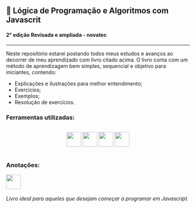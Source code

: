 ## 📘 Lógica de Programação e Algoritmos com Javascrit
#### 2° edição Revisada e ampliada - novatec
<hr  />

Neste repositório estarei postando todos meus estudos e avanços ao decorrer de meu aprendizado com livro citado acima.
O livro conta com um método de aprendizagem bem simples, sequencial e objetivo para iniciantes, contendo:
- Explicações e ilustrações para melhor entendimento;
- Exercícios;
- Exemplos;
- Resolução de exercícios.

### Ferramentas utilizadas:
<div style="display: flex; justify-content:space-between;">
  <figure style="text-align:center; flex:1;">
    <img loading="lazy" src="https://cdn.jsdelivr.net/gh/devicons/devicon@latest/icons/vscode/vscode-original.svg" width="40" height="40"/>
     <img src="https://cdn.jsdelivr.net/gh/devicons/devicon@latest/icons/html5/html5-plain-wordmark.svg" width="40" height="40"/>
    <img loading="lazy" src="https://cdn.jsdelivr.net/gh/devicons/devicon@latest/icons/javascript/javascript-original.svg" width="40" height="40"/>
    <img loading="lazy" src="https://cdn.jsdelivr.net/gh/devicons/devicon@latest/icons/nodejs/nodejs-original.svg" width="40" height="40"/>      
  </figure>
</div>

### Anotações:
<div>
  <a href="https://www.notion.so/L-gica-de-Programa-o-e-Algoritmos-com-Javascript-936d2a4e316d447498cdeb124facbbe1?pvs=4" target=”_blank”>
    <img src="https://cdn.jsdelivr.net/gh/devicons/devicon@latest/icons/notion/notion-original.svg" width="40" height="40"/>
  </a>
</div>
<br>
<i>Livro ideal para aqueles que desejam começar a programar em Javascript.</i>
